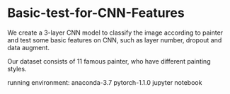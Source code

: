 # Basic-test-for-CNN-Features
We create a 3-layer CNN model to classify the image according to painter and test some basic features on CNN, such as layer number, dropout and data augment.

Our dataset consists of 11 famous painter, who have different painting styles.

running environment: anaconda-3.7  pytorch-1.1.0   jupyter notebook
